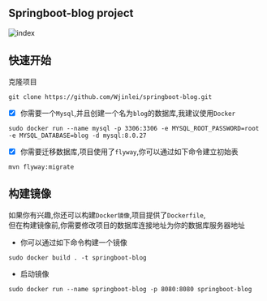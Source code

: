 ## Springboot-blog project

![index](/index.png)

## 快速开始

克隆项目

```shell
git clone https://github.com/Wjinlei/springboot-blog.git
```

- [x] 你需要一个`Mysql`,并且创建一个名为`blog`的数据库,我建议使用`Docker`

```shell
sudo docker run --name mysql -p 3306:3306 -e MYSQL_ROOT_PASSWORD=root -e MYSQL_DATABASE=blog -d mysql:8.0.27
```

- [x] 你需要迁移数据库,项目使用了`flyway`,你可以通过如下命令建立初始表

```shell
mvn flyway:migrate
```

## 构建镜像

如果你有兴趣,你还可以构建`Docker镜像`,项目提供了`Dockerfile`,  
但在构建镜像前,你需要修改项目的数据库连接地址为你的数据库服务器地址

- 你可以通过如下命令构建一个镜像

```shell
sudo docker build . -t springboot-blog
```

- 启动镜像

```shell
sudo docker run --name springboot-blog -p 8080:8080 springboot-blog
```